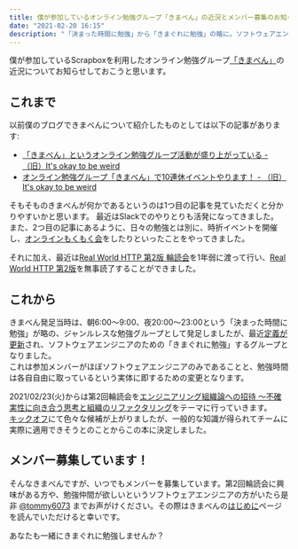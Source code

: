 ```yaml
---
title: 僕が参加しているオンライン勉強グループ「きまべん」の近況とメンバー募集のお知らせ
date: "2021-02-20 16:15"
description: "「決まった時間に勉強」から「きまぐれに勉強」の略に。ソフトウェアエンジニアの集まりになりました。第1回輪読会が無事完走したので第2回輪読会やります。"
---
```


僕が参加しているScrapboxを利用したオンライン勉強グループ[「きまべん」](https://scrapbox.io/kimaben/)の近況についてお知らせしておこうと思います。

## これまで

以前僕のブログできまべんについて紹介したものとしては以下の記事があります:

* [「きまべん」というオンライン勉強グループ活動が盛り上がっている - （旧）It's okay to be weird](https://tkykhk.hatenablog.com/entry/2018/02/25/000000)
* [オンライン勉強グループ「きまべん」で10連休イベントやります！ - （旧）It's okay to be weird](https://tkykhk.hatenablog.com/entry/2019/04/24/200757)

そもそものきまべんが何かであるというのは1つ目の記事を見ていただくと分かりやすいかと思います。 最近はSlackでのやりとりも活発になってきました。   
また、2つ目の記事にあるように、日々の勉強とは別に、時折イベントを開催し、[オンラインもくもく会](https://scrapbox.io/kimaben/2020-03-22_%E7%AC%AC1%E5%9B%9E%E3%81%8D%E3%81%BE%E3%81%B9%E3%82%93%E3%82%AA%E3%83%B3%E3%83%A9%E3%82%A4%E3%83%B3%E3%82%82%E3%81%8F%E3%82%82%E3%81%8F%E4%BC%9A)をしたりといったことをやってきました。

それに加え、最近は[Real World HTTP 第2版 輪読会](https://scrapbox.io/kimaben/Real_World_HTTP_%E7%AC%AC%EF%BC%92%E7%89%88_%E8%BC%AA%E8%AA%AD%E4%BC%9A)を1年弱に渡って行い、[Real World HTTP 第2版](https://www.oreilly.co.jp/books/9784873119038/)を無事読了することができました。

## これから

きまべん発足当時は、朝6:00〜9:00、夜20:00〜23:00という「決まった時間に勉強」が略の、ジャンルレスな勉強グループとして発足しましたが、最近[定義が更新](https://scrapbox.io/kimaben/%E3%81%AF%E3%81%98%E3%82%81%E3%81%AB)され、ソフトウェアエンジニアのための「きまぐれに勉強」するグループとなりました。  
これは参加メンバーがほぼソフトウェアエンジニアのみであることと、勉強時間は各自自由に取っているという実体に即するための変更となります。

2021/02/23(火)からは第2回輪読会を[エンジニアリング組織論への招待 ～不確実性に向き合う思考と組織のリファクタリング](https://gihyo.jp/book/2018/978-4-7741-9605-3)をテーマに行っていきます。  
[キックオフ]((https://scrapbox.io/kimaben/%E7%AC%AC2%E5%9B%9E%E8%BC%AA%E8%AA%AD%E4%BC%9A%E3%82%AD%E3%83%83%E3%82%AF%E3%82%AA%E3%83%95%EF%BC%882021-02-20%EF%BC%89))にて色々な候補が上がりましたが、一般的な知識が得られてチームに実際に適用できそうとのことからこの本に決定しました。

## メンバー募集しています！

そんなきまべんですが、いつでもメンバーを募集しています。第2回輪読会に興味がある方や、勉強仲間が欲しいというソフトウェアエンジニアの方がいたら是非 [@tommy6073](https://twitter.com/tommy6073) までお声がけください。その際はきまべんの[はじめに](https://scrapbox.io/kimaben/%E3%81%AF%E3%81%98%E3%82%81%E3%81%AB)ページを読んでいただけると幸いです。

あなたも一緒にきまぐれに勉強しませんか？
